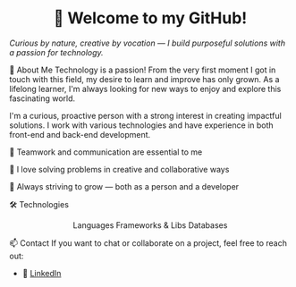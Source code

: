 <h1 align="center">🚀 Welcome to my GitHub!</h1> <p align="center">

<em>Curious by nature, creative by vocation — I build purposeful solutions with a passion for technology.</em> </p>

🧠 About Me
Technology is a passion!
From the very first moment I got in touch with this field, my desire to learn and improve has only grown. As a lifelong learner, I'm always looking for new ways to enjoy and explore this fascinating world.

I'm a curious, proactive person with a strong interest in creating impactful solutions. I work with various technologies and have experience in both front-end and back-end development.

🤝 Teamwork and communication are essential to me

🧩 I love solving problems in creative and collaborative ways

🔄 Always striving to grow — both as a person and a developer

🛠️ Technologies
<div align="center">

Languages	Frameworks & Libs	Databases
		
		
		
		
	
</div>
📫 Contact
If you want to chat or collaborate on a project, feel free to reach out:



- 💼 [LinkedIn](https://linkedin.com/in/almajoe)
